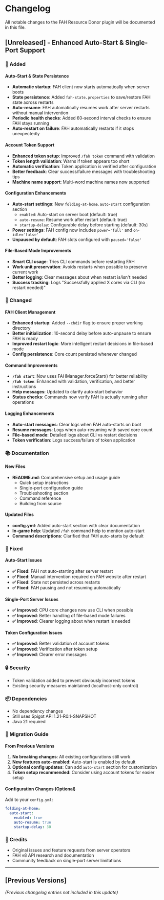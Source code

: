 # Changelog

All notable changes to the FAH Resource Donor plugin will be documented in this file.

## [Unreleased] - Enhanced Auto-Start & Single-Port Support

### 🚀 Added

#### Auto-Start & State Persistence
- **Automatic startup**: FAH client now starts automatically when server boots
- **State persistence**: Added `fah-state.properties` to save/restore FAH state across restarts
- **Auto-resume**: FAH automatically resumes work after server restarts without manual intervention
- **Periodic health checks**: Added 60-second interval checks to ensure FAH stays running
- **Auto-restart on failure**: FAH automatically restarts if it stops unexpectedly

#### Account Token Support
- **Enhanced token setup**: Improved `/fah token` command with validation
- **Token length validation**: Warns if token appears too short
- **Automatic verification**: Token application is verified after configuration
- **Better feedback**: Clear success/failure messages with troubleshooting tips
- **Machine name support**: Multi-word machine names now supported

#### Configuration Enhancements
- **Auto-start settings**: New `folding-at-home.auto-start` configuration section
  - `enabled`: Auto-start on server boot (default: true)
  - `auto-resume`: Resume work after restart (default: true)
  - `startup-delay`: Configurable delay before starting (default: 30s)
- **Power settings**: FAH config now includes `power='full'` and `on-idle='false'`
- **Unpaused by default**: FAH slots configured with `paused='false'`

#### File-Based Mode Improvements
- **Smart CLI usage**: Tries CLI commands before restarting FAH
- **Work unit preservation**: Avoids restarts when possible to preserve current work
- **Better logging**: Clear messages about when restart is/isn't needed
- **Success tracking**: Logs "Successfully applied X cores via CLI (no restart needed)"

### 🔧 Changed

#### FAH Client Management
- **Enhanced startup**: Added `--chdir` flag to ensure proper working directory
- **Better initialization**: 10-second delay before auto-unpause to ensure FAH is ready
- **Improved restart logic**: More intelligent restart decisions in file-based mode
- **Config persistence**: Core count persisted whenever changed

#### Command Improvements
- **`/fah start`**: Now uses FAHManager.forceStart() for better reliability
- **`/fah token`**: Enhanced with validation, verification, and better instructions
- **Help messages**: Updated to clarify auto-start behavior
- **Status checks**: Commands now verify FAH is actually running after operations

#### Logging Enhancements
- **Auto-start messages**: Clear logs when FAH auto-starts on boot
- **Resume messages**: Logs when auto-resuming with saved core count
- **File-based mode**: Detailed logs about CLI vs restart decisions
- **Token verification**: Logs success/failure of token application

### 📚 Documentation

#### New Files
- **README.md**: Comprehensive setup and usage guide
  - Quick setup instructions
  - Single-port configuration guide
  - Troubleshooting section
  - Command reference
  - Building from source

#### Updated Files
- **config.yml**: Added auto-start section with clear documentation
- **In-game help**: Updated `/fah` command help to mention auto-start
- **Command descriptions**: Clarified that FAH auto-starts by default

### 🐛 Fixed

#### Auto-Start Issues
- **✅ Fixed**: FAH not auto-starting after server restart
- **✅ Fixed**: Manual intervention required on FAH website after restart
- **✅ Fixed**: State not persisted across restarts
- **✅ Fixed**: FAH pausing and not resuming automatically

#### Single-Port Server Issues
- **✅ Improved**: CPU core changes now use CLI when possible
- **✅ Improved**: Better handling of file-based mode failures
- **✅ Improved**: Clearer logging about when restart is needed

#### Token Configuration Issues
- **✅ Improved**: Better validation of account tokens
- **✅ Improved**: Verification after token setup
- **✅ Improved**: Clearer error messages

### 🔒 Security

- Token validation added to prevent obviously incorrect tokens
- Existing security measures maintained (localhost-only control)

### 📦 Dependencies

- No dependency changes
- Still uses Spigot API 1.21-R0.1-SNAPSHOT
- Java 21 required

### 🎯 Migration Guide

#### From Previous Versions

1. **No breaking changes**: All existing configurations still work
2. **New features auto-enabled**: Auto-start is enabled by default
3. **Optional config updates**: Can add `auto-start` section for customization
4. **Token setup recommended**: Consider using account tokens for easier setup

#### Configuration Changes (Optional)

Add to your `config.yml`:

```yaml
folding-at-home:
  auto-start:
    enabled: true
    auto-resume: true
    startup-delay: 30
```

### 🙏 Credits

- Original issues and feature requests from server operators
- FAH v8 API research and documentation
- Community feedback on single-port server limitations

---

## [Previous Versions]

_(Previous changelog entries not included in this update)_

